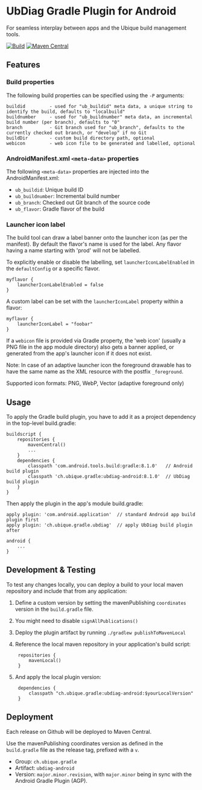 # UbDiag Gradle Plugin for Android

For seamless interplay between apps and the Ubique build management tools.

[![Build](https://github.com/UbiqueInnovation/gradle-plugin-ubdiag-android/actions/workflows/build.yml/badge.svg)](https://github.com/UbiqueInnovation/gradle-plugin-ubdiag-android/actions/workflows/build.yml)
[![Maven Central](https://img.shields.io/maven-central/v/ch.ubique.gradle/ubdiag-android.svg?label=Maven%20Central)](https://search.maven.org/search?q=g:%22ch.ubique.gradle%22%20AND%20a:%22ubdiag-android%22)

## Features

### Build properties

The following build properties can be specified using the `-P` arguments:

    buildid         - used for "ub_buildid" meta data, a unique string to identify the build, defaults to "localbuild"
    buildnumber     - used for "ub_buildnumber" meta data, an incremental build number (per branch), defaults to "0"
    branch          - Git branch used for "ub_branch", defaults to the currently checked out branch, or "develop" if no Git
    buildDir        - custom build directory path, optional
    webicon         - web icon file to be generated and labelled, optional

### AndroidManifest.xml `<meta-data>` properties

The following `<meta-data>` properties are injected into the AndroidManifest.xml:

- `ub_buildid`: Unique build ID
- `ub_buildnumber`: Incremental build number
- `ub_branch`: Checked out Git branch of the source code
- `ub_flavor`: Gradle flavor of the build

### Launcher icon label

The build tool can draw a label banner onto the launcher icon (as per the manifest). By default the flavor's name is used for the label. Any flavor having a name starting with 'prod' will not be labelled.

To explicitly enable or disable the labelling, set `launcherIconLabelEnabled` in the `defaultConfig` or a specific flavor.

    myflavor {
        launcherIconLabelEnabled = false
    }

A custom label can be set with the `launcherIconLabel` property within a flavor:

    myflavor {
        launcherIconLabel = "foobar"
    }

If a `webicon` file is provided via Gradle property, the 'web icon' (usually a PNG file in the app module directory) also gets a banner applied, or generated from the app's launcher icon if it does not exist.

Note: In case of an adaptive launcher icon the foreground drawable has to have the same name as the XML resource with the postfix `_foreground`.

Supported icon formats: PNG, WebP, Vector (adaptive foreground only)

## Usage

To apply the Gradle build plugin, you have to add it as a project dependency in the top-level build.gradle:

    buildscript {
        repositories {
            mavenCentral()
            ...
        }
        dependencies {
            classpath 'com.android.tools.build:gradle:8.1.0'   // Android build plugin
            classpath 'ch.ubique.gradle:ubdiag-android:8.1.0'  // UbDiag build plugin
        }
    }

Then apply the plugin in the app's module build.gradle:

    apply plugin: 'com.android.application'  // standard Android app build plugin first
    apply plugin: 'ch.ubique.gradle.ubdiag'  // apply UbDiag build plugin after
    
    android {
        ...
    }

## Development & Testing

To test any changes locally, you can deploy a build to your local maven repository and include that from any application:

1. Define a custom version by setting the mavenPublishing `coordinates` version in the `build.gradle` file.
2. You might need to disable `signAllPublications()`
3. Deploy the plugin artifact by running `./gradlew publishToMavenLocal`
4. Reference the local maven repository in your application's build script: 

        repositories {
            mavenLocal()
        }

5. And apply the local plugin version:

        dependencies {
            classpath "ch.ubique.gradle:ubdiag-android:$yourLocalVersion"
        }

## Deployment

Each release on Github will be deployed to Maven Central.

Use the mavenPublishing coordinates version as defined in the `build.gradle` file as the release tag, prefixed with a `v`.

* Group: `ch.ubique.gradle`
* Artifact: `ubdiag-android`
* Version: `major.minor.revision`, with `major.minor` being in sync with the Android Gradle Plugin (AGP).
